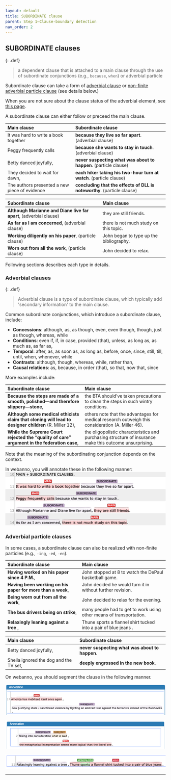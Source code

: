 ```yaml
---
layout: default
title: SUBORDINATE clause
parent: Step 1–Clause-boundary detection
nav_order: 2
---
```



## SUBORDINATE clauses

{: .def}
> a dependent clause that is attached to a main clause through the use of subordinate conjunctions (e.g., `because`, `when`) or adverbial particle

Subordinate clause can take a form of [adverbial clause](#adverbial-clauses) or [non-finite adverbial particle clause](#adverbial-particle-clauses) (see details below.)

When you are not sure about the clause status of the adverbial element, see [this page](1_Basic_grammar.md#distinguishing-adverbial-clauses-and-adverbial-phrases).

A subordinate clause can either follow or preceed the main clause. 

| Main clause                                   | Subordinate clause                                                      |
| :-------------------------------------------- | :---------------------------------------------------------------------- |
| It was hard to write a book together          | **because they live so far apart**.  (adverbial clause)                 |
| Peggy frequently calls                        | **because she wants to stay in touch**.  (adverbial clause)             |
| Betty danced joyfully,                        | **never suspecting what was about to happen**. (particle clause)        |
| They decided to wait for dawn,                | **each hiker taking his two-hour turn at watch**. (particle clause)     |
| The authors presented a new piece of evidence | **concluding that the effects of DLL is noteworthy**. (particle clause) |

| Subordinate clause                                                 | Main clause                             |
| :----------------------------------------------------------------- | :-------------------------------------- |
| **Although Marianne and Diane live far apart**, (adverbial clause) | they are still friends.                 |
| **As far as I am concerned**,  (adverbial clause)                  | there is not much study on this topic.  |
| **Working diligently on his paper**,  (particle clause)            | John began to type up the bibliography. |
| **Worn out from all the work**,   (particle clause)                | John decided to relax.                  |

Following sections describes each type in details.
### Adverbial clauses 

{: .def}
>Adverbial clause is a type of subordinate clause, which typically add 'secondary information' to the main clause.

Common subordinate conjunctions, which introduce a subordinate clause, include:
- **Concessions**: although, as, as though, even, even though, though, just as though, whereas, while
- **Conditions**: even if, if, in case, provided (that), unless, as long as, as much as, as far as,
- **Temporal**: after, as, as soon as, as long as, before, once, since, still, till, until, when, whenever, while
- **Contrasts**: although, though, whereas, while, rather than, 
- **Causal relations**: as, because, in order (that), so that, now that, since

More examples include:

| Subordinate clause                                                                                    | Main clause                                                                                             |
| :---------------------------------------------------------------------------------------------------- | :------------------------------------------------------------------------------------------------------ |
| **Because the steps are made of a smooth, polished—and therefore slippery—stone**,                    | the BTA should’ve taken precautions to clean the steps in such wintry conditions.                       |
| **Although some medical ethicists claim that cloning will lead to designer children** (R. Miller 12), | others note that the advantages for medical research outweigh this consideration (A. Miller 46).        |
| **While the Supreme Court rejected the “quality of care” argument in the federation case**,           | the oligopolistic characteristics and purchasing structure of insurance make this outcome unsurprising. |


Note that the meaning of the subordinating conjunction depends on the context. 


In webanno, you will annotate these in the following manner:
![Figure_subordinate](../figures/Main_subordinate1.png)

### Adverbial particle clauses

In some cases, a subordinate clause can also be realized with non-finite particles (e.g., `-ing`, `-ed`, `-en`).

| Subordinate clause                                         | Main clause                                                         |
| :--------------------------------------------------------- | :------------------------------------------------------------------ |
| **Having worked on his paper since 4 P.M.**,               | John stopped at 8 to watch the DePaul basketball game.              |
| **Having been working on his paper for more than a week**, | John decided he would turn it in without further revision.          |
| **Being worn out from all the work**,                      | John decided to relax for the evening.                              |
| **The bus drivers being on strike**,                       | many people had to get to work using other means of transportation. |
| **Relaxingly leaning against a tree** ,                    | Thune sports a flannel shirt tucked into a pair of blue jeans .     |


| Main clause                            | Subordinate clause                             |
| :------------------------------------- | :--------------------------------------------- |
| Betty danced joyfully,                 | **never suspecting what was about to happen**. |
| Sheila ignored the dog and the TV set, | **deeply engrossed in the new book**.          |

On webanno, you should segment the clause in the following manner.

![Figure_justifying](../figures/clauses/present_participle.png)

![Figure_taking](../figures/clauses/present_participle2.png)

![Figure_leaning](../figures/clauses/present_particle3.png)

---

